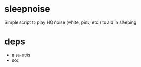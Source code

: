 # sleepnoise
Simple script to play HQ noise (white, pink, etc.) to aid in sleeping

# deps
* alsa-utils
* sox
